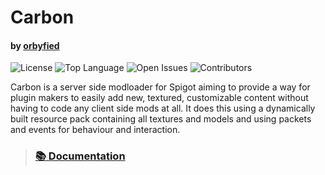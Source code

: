 # Carbon
#### by [orbyfied](https://github.com/orbyfied)

![License](https://img.shields.io/github/license/orbyfied/carbon?color=%23ffc)
![Top Language](https://img.shields.io/github/languages/top/orbyfied/carbon?color=0000)
![Open Issues](https://img.shields.io/github/issues-raw/orbyfied/carbon?color=%23ffc412)
![Contributors](https://img.shields.io/github/contributors/orbyfied/carbon)

Carbon is a server side modloader for Spigot
aiming to provide a way for plugin makers to easily
add new, textured, customizable content without having
to code any client side mods at all. It does this using
a dynamically built resource pack containing all textures
and models and using packets and events for behaviour and 
interaction.

>### [📚 Documentation](https://github.com/orbyfied/carbon/wiki)
